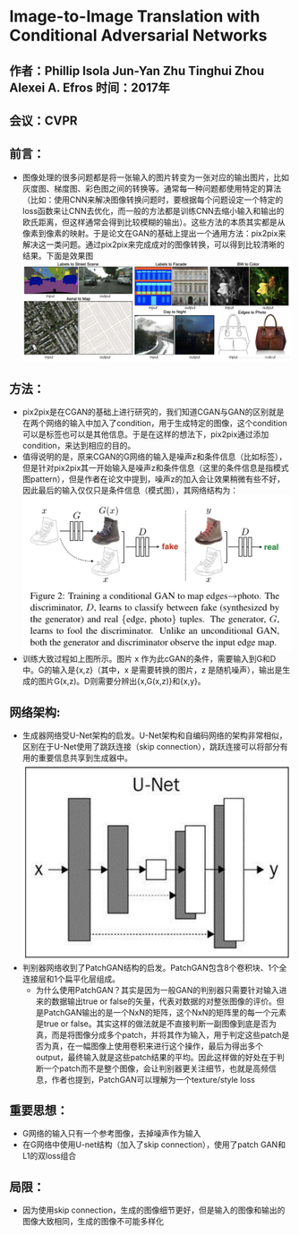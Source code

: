 # Image-to-Image Translation with Conditional Adversarial Networks

## 作者：Phillip Isola Jun-Yan Zhu Tinghui Zhou Alexei A. Efros 时间：2017年

## 会议：CVPR

## 前言：

* 图像处理的很多问题都是将一张输入的图片转变为一张对应的输出图片，比如灰度图、梯度图、彩色图之间的转换等。通常每一种问题都使用特定的算法（比如：使用CNN来解决图像转换问题时，要根据每个问题设定一个特定的loss函数来让CNN去优化，而一般的方法都是训练CNN去缩小输入和输出的欧氏距离，但这样通常会得到比较模糊的输出）。这些方法的本质其实都是从像素到像素的映射。于是论文在GAN的基础上提出一个通用方法：pix2pix来解决这一类问题。通过pix2pix来完成成对的图像转换，可以得到比较清晰的结果。下面是效果图![img](./Image-to-Image%20Translation%20with%20Conditional%20Adversarial%20Networks_img/20190623102047723.png)

## 方法：

* pix2pix是在CGAN的基础上进行研究的，我们知道CGAN与GAN的区别就是在两个网络的输入中加入了condition，用于生成特定的图像，这个condition可以是标签也可以是其他信息。于是在这样的想法下，pix2pix通过添加condition，来达到相应的目的。
* 值得说明的是，原来CGAN的G网络的输入是噪声z和条件信息（比如标签），但是针对pix2pix其一开始输入是噪声z和条件信息（这里的条件信息是指模式图pattern），但是作者在论文中提到，噪声z的加入会让效果稍微有些不好，因此最后的输入仅仅只是条件信息（模式图），其网络结构为：![img](./Image-to-Image%20Translation%20with%20Conditional%20Adversarial%20Networks_img/13016998-d4a85e19c4122023.png)
* 训练大致过程如上图所示。图片 x 作为此cGAN的条件，需要输入到G和D中。G的输入是{x,z}（其中，x 是需要转换的图片，z 是随机噪声），输出是生成的图片G(x,z)。D则需要分辨出{x,G(x,z)}和{x,y}。

## 网络架构:

* 生成器网络受U-Net架构的启发。U-Net架构和自编码网络的架构非常相似，区别在于U-Net使用了跳跃连接（skip connection），跳跃连接可以将部分有用的重要信息共享到生成器中。![img](./Image-to-Image%20Translation%20with%20Conditional%20Adversarial%20Networks_img/007S8ZIlgy1ghtt7sbqtlj30k60er420.jpg)
* 判别器网络收到了PatchGAN结构的启发。PatchGAN包含8个卷积块、1个全连接层和1个扁平化层组成。
  * 为什么使用PatchGAN？其实是因为一般GAN的判别器只需要针对输入进来的数据输出true or false的矢量，代表对数据的对整张图像的评价。但是PatchGAN输出的是一个NxN的矩阵，这个NxN的矩阵里的每一个元素是true or false。其实这样的做法就是不直接判断一副图像到底是否为真，而是将图像分成多个patch，并将其作为输入，用于判定这些patch是否为真，在一幅图像上使用卷积来进行这个操作，最后为得出多个output，最终输入就是这些patch结果的平均。因此这样做的好处在于判断一个patch而不是整个图像，会让判别器更关注细节，也就是高频信息，作者也提到，PatchGAN可以理解为一个texture/style loss

## 重要思想：

* G网络的输入只有一个参考图像，去掉噪声作为输入
* 在G网络中使用U-net结构（加入了skip connection），使用了patch GAN和L1的双loss组合

## 局限：

* 因为使用skip connection，生成的图像细节更好，但是输入的图像和输出的图像大致相同，生成的图像不可能多样化